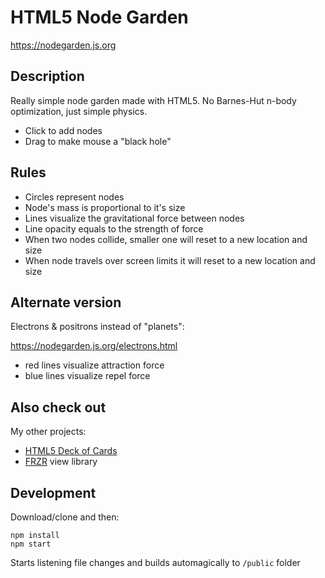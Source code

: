 # HTML5 Node Garden

https://nodegarden.js.org

## Description

Really simple node garden made with HTML5. No Barnes-Hut n-body optimization, just simple physics.

- Click to add nodes
- Drag to make mouse a "black hole"

## Rules

- Circles represent nodes
- Node's mass is proportional to it's size
- Lines visualize the gravitational force between nodes
- Line opacity equals to the strength of force
- When two nodes collide, smaller one will reset to a new location and size
- When node travels over screen limits it will reset to a new location and size

## Alternate version

Electrons & positrons instead of "planets":

https://nodegarden.js.org/electrons.html

- red lines visualize attraction force
- blue lines visualize repel force

## Also check out

My other projects:

- [HTML5 Deck of Cards](https://deck-of-cards.js.org)
- [FRZR](https://frzr.js.org) view library

## Development

Download/clone and then:

```
npm install
npm start
```

Starts listening file changes and builds automagically to ```/public``` folder
